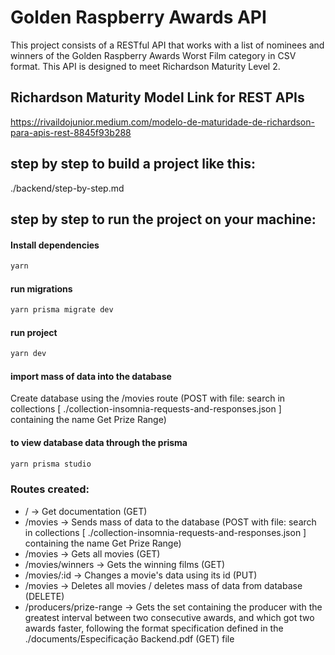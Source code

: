 # Golden Raspberry Awards API

This project consists of a RESTful API that works with a list of nominees and winners of the Golden Raspberry Awards Worst Film category in CSV format.
This API is designed to meet Richardson Maturity Level 2.

## Richardson Maturity Model Link for REST APIs

https://rivaildojunior.medium.com/modelo-de-maturidade-de-richardson-para-apis-rest-8845f93b288

## step by step to build a project like this:
./backend/step-by-step.md

## step by step to run the project on your machine:

#### Install dependencies
```js
yarn
```

#### run migrations
```js
yarn prisma migrate dev
```

#### run project
```js
yarn dev
```
#### import mass of data into the database
Create database using the /movies route
(POST with file: search in collections [ ./collection-insomnia-requests-and-responses.json ] containing the name Get Prize Range)

#### to view database data through the prisma
```js
yarn prisma studio
```

### Routes created:
* / → Get documentation (GET)
* /movies → Sends mass of data to the database (POST with file: search in collections [ ./collection-insomnia-requests-and-responses.json ] containing the name Get Prize Range)
* /movies → Gets all movies (GET)
* /movies/winners → Gets the winning films (GET)
* /movies/:id → Changes a movie's data using its id (PUT)
* /movies → Deletes all movies / deletes mass of data from database (DELETE)
* /producers/prize-range → Gets the set containing the producer with the greatest interval between two consecutive awards, and which
got two awards faster, following the format specification defined in the ./documents/Especificação Backend.pdf (GET) file